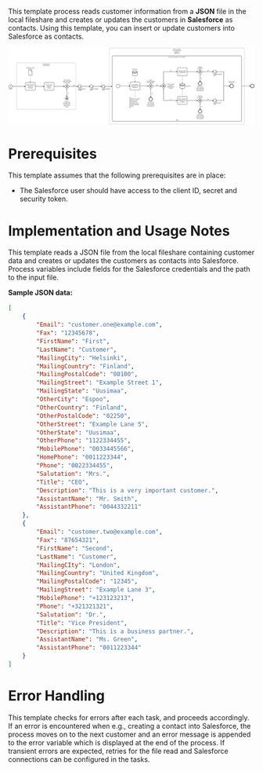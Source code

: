This template process reads customer information from a **JSON** file in the local fileshare and creates or updates the customers in **Salesforce** as contacts.
Using this template, you can insert or update customers into Salesforce as contacts.

![Template](assets/Import_customers_from_JSON_into_Salesforce.svg)

# Prerequisites

This template assumes that the following prerequisites are in place:

- The Salesforce user should have access to the client ID, secret and security token.

# Implementation and Usage Notes

This template reads a JSON file from the local fileshare containing customer data and creates or updates the customers as contacts into Salesforce.
Process variables include fields for the Salesforce credentials and the path to the input file.

**Sample JSON data:**

```json
[
    {
        "Email": "customer.one@example.com",
        "Fax": "12345678",
        "FirstName": "First",
        "LastName": "Customer",
        "MailingCity": "Helsinki",
        "MailingCountry": "Finland",
        "MailingPostalCode": "00100",
        "MailingStreet": "Example Street 1",
        "MailingState": "Uusimaa",
        "OtherCity": "Espoo",
        "OtherCountry": "Finland",
        "OtherPostalCode": "02250",
        "OtherStreet": "Example Lane 5",
        "OtherState": "Uusimaa",
        "OtherPhone": "1122334455",
        "MobilePhone": "0033445566",
        "HomePhone": "0011223344",
        "Phone": "0022334455",
        "Salutation": "Mrs.",
        "Title": "CEO",
        "Description": "This is a very important customer.",
        "AssistantName": "Mr. Smith",
        "AssistantPhone": "0044332211"
    },
    {
        "Email": "customer.two@example.com",
        "Fax": "87654321",
        "FirstName": "Second",
        "LastName": "Customer",
        "MailingCIty": "London",
        "MailingCountry": "United Kingdom",
        "MailingPostalCode": "12345",
        "MailingStreet": "Example Lane 3",
        "MobilePhone": "+123123213",
        "Phone": "+321321321",
        "Salutation": "Dr.",
        "Title": "Vice President",
        "Description": "This is a business partner.",
        "AssistantName": "Ms. Green",
        "AssistantPhone": "0011223344"
    }
]
```

# Error Handling

This template checks for errors after each task, and proceeds accordingly. If an error is encountered when e.g., creating a contact into Salesforce, the process moves on to the next customer and an error message is appended to the error variable which is displayed at the end of the process.
If transient errors are expected, retries for the file read and Salesforce connections can be configured in the tasks.